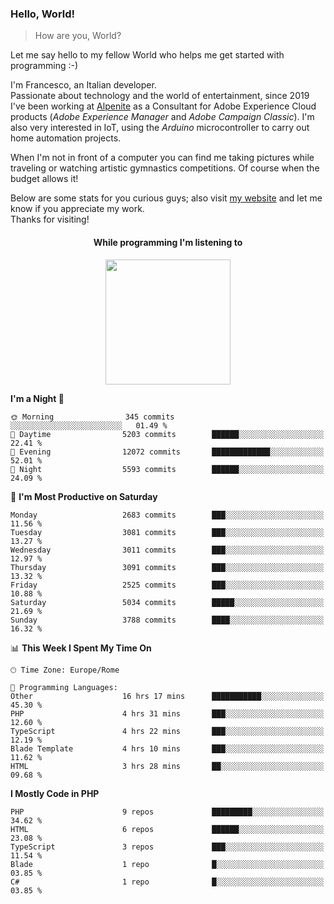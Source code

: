 ### Hello, World!

> How are you, World?

Let me say hello to my fellow World who helps me get started with programming :-)

I'm Francesco, an Italian developer.  
Passionate about technology and the world of entertainment, since 2019 I've been working at [Alpenite](https://www.alpenite.com) as a Consultant for Adobe Experience Cloud products (*Adobe Experience Manager* and *Adobe Campaign Classic*). I'm also very interested in IoT, using the *Arduino* microcontroller to carry out home automation projects.

When I'm not in front of a computer you can find me taking pictures while traveling or watching artistic gymnastics competitions. Of course when the budget allows it!

Below are some stats for you curious guys; also visit [my website](https://www.francescorega.eu) and let me know if you appreciate my work.  
Thanks for visiting!

<div align="center">
  <h4>While programming I'm listening to</h4>
  <a href="https://apps.francescorega.eu/now-playing/11147232609" target="_blank"><img src="https://apps.francescorega.eu/now-playing/11147232609" width="200"></a>
</div>

<!--START_SECTION:waka-->
**I'm a Night 🦉** 

```text
🌞 Morning                345 commits         ░░░░░░░░░░░░░░░░░░░░░░░░░   01.49 % 
🌆 Daytime                5203 commits        ██████░░░░░░░░░░░░░░░░░░░   22.41 % 
🌃 Evening                12072 commits       █████████████░░░░░░░░░░░░   52.01 % 
🌙 Night                  5593 commits        ██████░░░░░░░░░░░░░░░░░░░   24.09 % 
```
📅 **I'm Most Productive on Saturday** 

```text
Monday                   2683 commits        ███░░░░░░░░░░░░░░░░░░░░░░   11.56 % 
Tuesday                  3081 commits        ███░░░░░░░░░░░░░░░░░░░░░░   13.27 % 
Wednesday                3011 commits        ███░░░░░░░░░░░░░░░░░░░░░░   12.97 % 
Thursday                 3091 commits        ███░░░░░░░░░░░░░░░░░░░░░░   13.32 % 
Friday                   2525 commits        ███░░░░░░░░░░░░░░░░░░░░░░   10.88 % 
Saturday                 5034 commits        █████░░░░░░░░░░░░░░░░░░░░   21.69 % 
Sunday                   3788 commits        ████░░░░░░░░░░░░░░░░░░░░░   16.32 % 
```


📊 **This Week I Spent My Time On** 

```text
🕑︎ Time Zone: Europe/Rome

💬 Programming Languages: 
Other                    16 hrs 17 mins      ███████████░░░░░░░░░░░░░░   45.30 % 
PHP                      4 hrs 31 mins       ███░░░░░░░░░░░░░░░░░░░░░░   12.60 % 
TypeScript               4 hrs 22 mins       ███░░░░░░░░░░░░░░░░░░░░░░   12.19 % 
Blade Template           4 hrs 10 mins       ███░░░░░░░░░░░░░░░░░░░░░░   11.62 % 
HTML                     3 hrs 28 mins       ██░░░░░░░░░░░░░░░░░░░░░░░   09.68 % 
```

**I Mostly Code in PHP** 

```text
PHP                      9 repos             █████████░░░░░░░░░░░░░░░░   34.62 % 
HTML                     6 repos             ██████░░░░░░░░░░░░░░░░░░░   23.08 % 
TypeScript               3 repos             ███░░░░░░░░░░░░░░░░░░░░░░   11.54 % 
Blade                    1 repo              █░░░░░░░░░░░░░░░░░░░░░░░░   03.85 % 
C#                       1 repo              █░░░░░░░░░░░░░░░░░░░░░░░░   03.85 % 
```




<!--END_SECTION:waka-->
